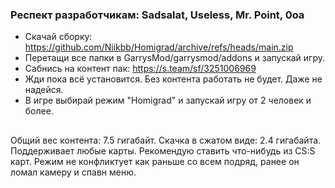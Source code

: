 ### Респект разработчикам: Sadsalat, Useless, Mr. Point, 0oa
- Скачай сборку: https://github.com/Niikbb/Homigrad/archive/refs/heads/main.zip
- Перетащи все папки в GarrysMod/garrysmod/addons и запускай игру.
- Сабнись на контент пак: https://s.team/sf/3251006969
- Жди пока всё установится. Без контента работать не будет. Даже не надейся.
- В игре выбирай режим "Homigrad" и запускай игру от 2 человек и более.
##
Общий вес контента: 7.5 гигабайт. Скачка в сжатом виде: 2.4 гигабайта.
Поддерживает любые карты. Рекомендую ставить что-нибудь из CS:S карт.
Режим не конфликтует как раньше со всем подряд, ранее он ломал камеру и спавн меню.
